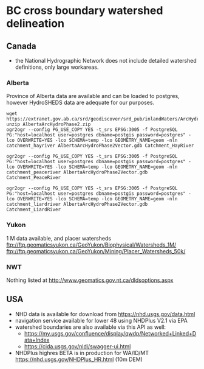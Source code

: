 # BC cross boundary watershed delineation

## Canada

- the National Hydrographic Network does not include detailed watershed definitions, only large workareas.


### Alberta

Province of Alberta data are available and can be loaded to postgres, however HydroSHEDS data are adequate for our purposes.

```
wget https://extranet.gov.ab.ca/srd/geodiscover/srd_pub/inlandWaters/ArcHydro/AlbertaArcHydroPhase2.zip
unzip AlbertaArcHydroPhase2.zip
ogr2ogr --config PG_USE_COPY YES -t_srs EPSG:3005 -f PostgreSQL PG:"host=localhost user=postgres dbname=postgis password=postgres" -lco OVERWRITE=YES -lco SCHEMA=temp -lco GEOMETRY_NAME=geom -nln catchment_hayriver AlbertaArcHydroPhase2Vector.gdb Catchment_HayRiver

ogr2ogr --config PG_USE_COPY YES -t_srs EPSG:3005 -f PostgreSQL PG:"host=localhost user=postgres dbname=postgis password=postgres" -lco OVERWRITE=YES -lco SCHEMA=temp -lco GEOMETRY_NAME=geom -nln catchment_peaceriver AlbertaArcHydroPhase2Vector.gdb Catchment_PeaceRiver

ogr2ogr --config PG_USE_COPY YES -t_srs EPSG:3005 -f PostgreSQL PG:"host=localhost user=postgres dbname=postgis password=postgres" -lco OVERWRITE=YES -lco SCHEMA=temp -lco GEOMETRY_NAME=geom -nln catchment_liardriver AlbertaArcHydroPhase2Vector.gdb Catchment_LiardRiver
```

### Yukon
1 M data available, and placer watersheds
ftp://ftp.geomaticsyukon.ca/GeoYukon/Biophysical/Watersheds_1M/
ftp://ftp.geomaticsyukon.ca/GeoYukon/Mining/Placer_Watersheds_50k/

### NWT
Nothing listed at http://www.geomatics.gov.nt.ca/dldsoptions.aspx


## USA

- NHD data is available for download from https://nhd.usgs.gov/data.html
- navigation service available for lower 48 using NHDPlus V2.1 via EPA
- watershed boundaries are also available via this API as well: 
    - https://my.usgs.gov/confluence/display/qwdp/Networked+Linked+Data+Index
    - https://cida.usgs.gov/nldi/swagger-ui.html
- NHDPlus highres BETA is in production for WA/ID/MT https://nhd.usgs.gov/NHDPlus_HR.html (10m DEM)
